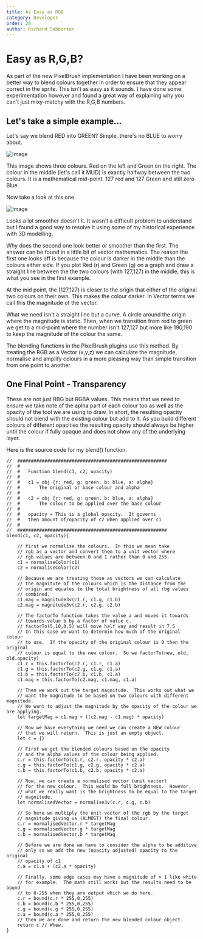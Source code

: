 ```yaml
---
title: As Easy as RGB
category: Developer
order: 20
author: Richard Sabbarton
---
```


# Easy as R,G,B?

As part of the new PixelBrush implementation I have been working on a better way to blend colours together in order to ensure that they appear correct in the sprite.  This isn't as easy as it sounds.  I have done some experimentation however and found a great way of explaining why you can't just mixy-matchy with the R,G,B numbers.

## Let's take a simple example...

Let's say we blend RED into GREEN?  Simple, there's no BLUE to worry about.

![image](https://github.com/rsabbarton/PixelFlux/assets/12117601/66c5d4c9-0eea-4066-9e2e-e217e8685134)

This image shows three colours.  Red on the left and Green on the right.  The colour in the middle (let's call it MUD) is exactly halfway between the two colours.  It is a mathematical mid-point.  127 red and 127 Green and still zero Blue.

Now take a look at this one.

![image](https://github.com/rsabbarton/PixelFlux/assets/12117601/9736db85-2a96-4468-8092-ad98ea346409)

Looks a lot smoother doesn't it.  It wasn't a difficult problem to understand but I found a good way to resolve it using some of my historical experience with 3D modelling.

Why does the second one look better or smoother than the first.  The answer can be found in a little bit of vector mathematics.  The reason the first one looks off is because the colour is darker in the middle than the colours either side.  If you plot Red (r) and Green (g) on a graph and draw a straight line between the the two colours (with 127,127) in the middle, this is what you see in the first example.

At the mid point, the (127,127) is closer to the origin that either of the original two colours on their own.  This makes the colour darker.  In Vector terms we call this the magnitude of the vector.

What we need isn't a straight line but a curve.  A circle around the origin where the magnitude is static.  Then, when we transition from red to green we get to a mid-point where the number isn't 127,127 but more like 190,190 to keep the magnitude of the colour the same.

The blending functions in the PixelBrush plugins use this method.  By treating the RGB as a Vector (x,y,z) we can calculate the magnitude, normalise and amplify colours in a more pleasing way than simple transition from one point to another.

## One Final Point - Transparency

These are not just RBG but RGBA values.  This means that we need to ensure we take note of the aplha part of each colour too as well as the opacity of the tool we are using to draw.  In short, the resulting opacity should not blend with the existing colour but add to it.  As you build different colours of different opacities the resulting opacity should always be higher until the colour if fully opaque and does not show any of the underlying layer.

Here is the source code for my blend() function.



    //  #######################################################
    //  #
    //  #   Function blend(c1, c2, opacity)
    //  #
    //  #   c1 = obj {r: red, g: green, b: blue, a: alpha}
    //  #       The original or base colour and alpha
    //  #
    //  #   c2 = obj {r: red, g: green, b: blue, a: alpha}
    //  #       The colour to be applied over the base colour
    //  #
    //  #   opacity = This is a global opacity.  It governs
    //  #   then amount of/opacity of c2 when applied over c1
    //  #
    //  #######################################################
    blend(c1, c2, opacity){

        // first we normalise the colours.  In this we mean take
        // rgb as a vector and convert them to a unit vector where
        // rgb values are between 0 and 1 rather than 0 and 255.
        c1 = normaliseColor(c1)
        c2 = normaliseColor(c2)
        
        // Because we are treating these as vectors we can calculate
        // the magnitute of the colours which is the distance from the 
        // origin and equates to the total brightness of all rbg values
        // combined.
        c1.mag = magnitude3v(c1.r, c1.g, c1.b)
        c2.mag = magnitude3v(c2.r, c2.g, c2.b)

        // The factorTo function takes the value a and moves it towards
        // towards value b by a factor of value c.
        // factorTo(5,10,0.5) will move half way and result in 7.5
        // In this case we want to determin how much of the original colour
        // to use.  If the opacity of the original colour is 0 then the original
        // colour is equal to the new colour.  So we factorTo(new, old, old.opacity)
        c1.r = this.factorTo(c2.r, c1.r, c1.a)
        c1.g = this.factorTo(c2.g, c1.g, c1.a)
        c1.b = this.factorTo(c2.b, c1.b, c1.a)
        c1.mag = this.factorTo(c2.mag, c1.mag, c1.a)

        // Then we work out the target magnitude.  This works out what we 
        // want the magnitude to be based on two colours with different magnitude.
        // We want to adjust the magnitude by the opacity of the colour we are applying.
        let targetMag = c1.mag + ((c2.mag - c1.mag) * opacity)
        
        // Now we have everything we need we can create a NEW colour
        // that we will return.  This is just an empty object.
        let c = {}

        // First we get the blended colours based on the opacity 
        // and the alpha values of the colour being applied.
        c.r = this.factorTo(c1.r, c2.r, opacity * c2.a)
        c.g = this.factorTo(c1.g, c2.g, opacity * c2.a)
        c.b = this.factorTo(c1.b, c2.b, opacity * c2.a)

        // Now, we can create a normalised vector (unit vector)
        // for the new colour.  This would be full brightness.  However,
        // what we really want is the brightness to be equal to the target
        // magnitude.
        let normalisedVector = normalise3v(c.r, c.g, c.b)

        // So here we multiply the unit vector of the rgb by the target
        // magnitude giving us (ALMOST) the final colour.
        c.r = normalisedVector.r * targetMag
        c.g = normalisedVector.g * targetMag
        c.b = normalisedVector.b * targetMag

        // Before we are done we have to consider the alpha to be additive 
        // only so we add the new (opacity adjusted) opacity to the original
        // opacity of c1
        c.a = c1.a + (c2.a * opacity)

        // Finally, some edge cases may have a magnitude of > 1 like white
        // for example.  The math still works but the results need to be bound
        // to 0-255 when they are output which we do here.
        c.r = bound(c.r * 255,0,255)
        c.b = bound(c.b * 255,0,255)
        c.g = bound(c.g * 255,0,255)
        c.a = bound(c.a * 255,0,255)
        // then we are done and return the new blended colour object.
        return c // Whew.
    }


